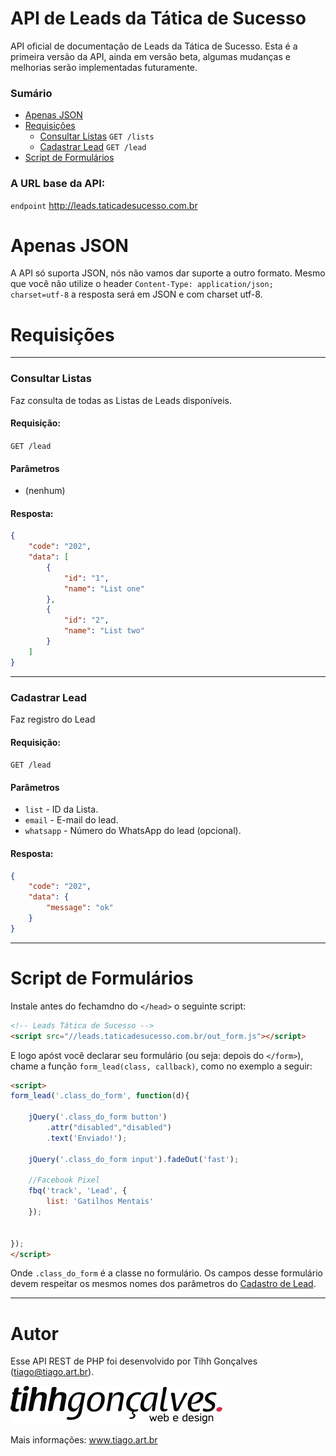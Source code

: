 # API de Leads da Tática de Sucesso

API oficial de documentação de Leads da Tática de Sucesso.
Esta é a primeira versão da API, ainda em versão beta, algumas mudanças e melhorias serão implementadas futuramente.

### Sumário

- [Apenas JSON](#apenas-json)
- [Requisições](#requisições)
    - [Consultar Listas](#consultar-listas) ```GET /lists```
    - [Cadastrar Lead](#cadastrar-lead) ```GET /lead```
- [Script de Formulários](#script-de-formulários)
    

### A URL base da API:
 
```endpoint``` http://leads.taticadesucesso.com.br

# Apenas JSON

A API só suporta JSON, nós não vamos dar suporte a outro formato. Mesmo que você não utilize o header ```Content-Type: application/json; charset=utf-8``` a resposta será em JSON e com charset utf-8.

# Requisições

---

### Consultar Listas
Faz consulta de todas as Listas de Leads disponíveis.

#### Requisição:

```GET /lead```

#### Parâmetros
 - (nenhum)

#### Resposta:

```json
{
    "code": "202",
    "data": [
        {
            "id": "1",
            "name": "List one"
        },
        {
            "id": "2",
            "name": "List two"
        }
    ]
}
```

---

### Cadastrar Lead
Faz registro do Lead

#### Requisição:

```GET /lead```

#### Parâmetros
 - ```list``` - ID da Lista.
 - ```email``` - E-mail do lead.
 - ```whatsapp``` - Número do WhatsApp do lead (opcional).

#### Resposta:

```json
{
    "code": "202",
    "data": {
        "message": "ok"
    }
}
```

---

# Script de Formulários

Instale antes do fechamdno do ```</head>``` o seguinte script:

```html
<!-- Leads Tática de Sucesso -->
<script src="//leads.taticadesucesso.com.br/out_form.js"></script>
```

E logo apóst você declarar seu formulário (ou seja: depois do ```</form>```), chame a função ```form_lead(class, callback)```, como no exemplo a seguir:

```html
<script>
form_lead('.class_do_form', function(d){

    jQuery('.class_do_form button')
        .attr("disabled","disabled")
        .text('Enviado!');

    jQuery('.class_do_form input').fadeOut('fast');

    //Facebook Pixel
    fbq('track', 'Lead', {
        list: 'Gatilhos Mentais'
    });


});
</script>
```
Onde ```.class_do_form``` é a classe no formulário. Os campos desse formulário devem respeitar os mesmos nomes dos parâmetros do [Cadastro de Lead](#cadastrar-lead).


---

# Autor

Esse API REST de PHP foi desenvolvido por Tihh Gonçalves (tiago@tiago.art.br).
 
![logo](https://raw.githubusercontent.com/tihhgoncalves/tihh.cliente.jpc.api-doc/master/logo.png)

Mais informações: www.tiago.art.br
